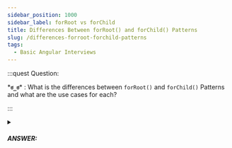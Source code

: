 ```yaml
---
sidebar_position: 1000
sidebar_label: forRoot vs forChild
title: Differences Between forRoot() and forChild() Patterns
slug: /differences-forroot-forchild-patterns
tags:
  - Basic Angular Interviews
---
```


:::quest Question:

\***`ಠ_ಠ`**\* : 
What is the differences between `forRoot()` and `forChild()` Patterns and what are the use cases for each?

:::

<details>
  <summary><h5>ANSWER:</h5></summary>

  \***`◔̯◔`**\* : 
  As default, lazyloaded module (feature module) can’t use Services declared in root level (see image below). To use the services, you need to import them again. This may cause bug & the imported service is not singeton (because you're sharing the service among modules).

  <figure>

  ![for root](/img/interviews/angular/forroot.png)
  
  <figcaption>Feature modules can't use services in root module!</figcaption>
  </figure>

  #### Solution:

  We declare `forRoot` and `forFeature` in the feature module.

  ```tsx {11,18} title='FeatureModule.tsx'
  const rootProviders = [...]; // providers for root level
  const lazyProviders = [...]; // providers for feature level

  @ngModule({
    declarations: [],
    exports: []
  })
  class NgModule {
    private static created = false;
    // forRoot allows lazyloaded module access to root level
    forRoot(): ModulesWithProviders {
      // make it Singleton (created only once)
      if (NgModule.created) {
        return throw new Error('NgModule. forRoot() used more than once');
      }
      return { module: NgModule, providers: [...rootProviders] };
    }
    forFeature(): ModulesWithProviders {
      return { module: NgModule, providers: [...lazyProviders] };
    }
  }
  ```

  then we import feature module in root module

  ```tsx title='RootModule.ts'
  @ngModule({
    imports: [FeatureModule.forRoot()]
  })
  ```

  and in other feature modules, we use it on demand

  ```tsx title='OtherFeatureModule.ts'
  @ngModule({
    imports: [FeatureModule.forFeature()]
  })
  ```

</details>